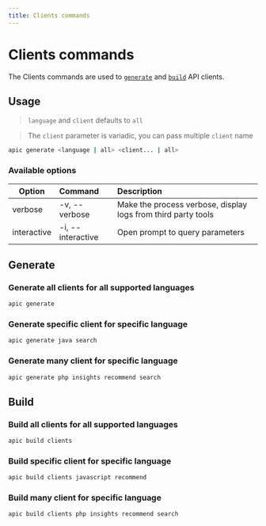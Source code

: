 ```yaml
---
title: Clients commands
---
```


# Clients commands

The Clients commands are used to [`generate`](#generate) and [`build`](#build) API clients.

## Usage

> `language` and `client` defaults to `all`

> The `client` parameter is variadic, you can pass multiple `client` name

```bash
apic generate <language | all> <client... | all>
```

### Available options

| Option      | Command           | Description                                                   |
|-------------|:------------------|:--------------------------------------------------------------|
| verbose     | -v, --verbose     | Make the process verbose, display logs from third party tools |
| interactive | -i, --interactive | Open prompt to query parameters                               |

## Generate

### Generate all clients for all supported languages

```bash
apic generate
```

### Generate specific client for specific language

```bash
apic generate java search
```

### Generate many client for specific language

```bash
apic generate php insights recommend search
```

## Build

### Build all clients for all supported languages

```bash
apic build clients
```

### Build specific client for specific language

```bash
apic build clients javascript recommend
```

### Build many client for specific language

```bash
apic build clients php insights recommend search
```
